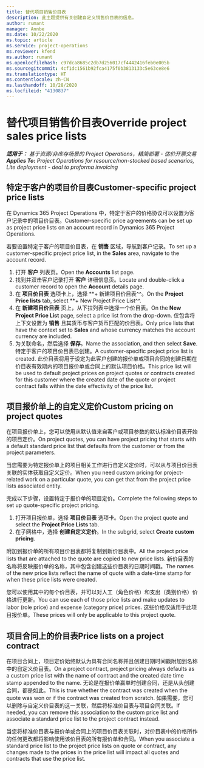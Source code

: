 ```yaml
---
title: 替代项目销售价目表
description: 此主题提供有关创建自定义销售价目表的信息。
author: rumant
manager: Annbe
ms.date: 10/22/2020
ms.topic: article
ms.service: project-operations
ms.reviewer: kfend
ms.author: rumant
ms.openlocfilehash: c97dca8685c2db7d256017cf4442416feb0e005b
ms.sourcegitcommit: 4cf1dc1561b92fca4175f0b3813133c5e63ce8e6
ms.translationtype: HT
ms.contentlocale: zh-CN
ms.lasthandoff: 10/28/2020
ms.locfileid: "4130837"
---
```

# <a name="override-project-sales-price-lists"></a><span data-ttu-id="e0110-103">替代项目销售价目表</span><span class="sxs-lookup"><span data-stu-id="e0110-103">Override project sales price lists</span></span>

<span data-ttu-id="e0110-104">_**适用于：** 基于资源/非库存场景的 Project Operations，精简部署 - 估价开票交易_</span><span class="sxs-lookup"><span data-stu-id="e0110-104">_**Applies To:** Project Operations for resource/non-stocked based scenarios, Lite deployment - deal to proforma invoicing_</span></span>

## <a name="customer-specific-project-price-lists"></a><span data-ttu-id="e0110-105">特定于客户的项目价目表</span><span class="sxs-lookup"><span data-stu-id="e0110-105">Customer-specific project price lists</span></span>

<span data-ttu-id="e0110-106">在 Dynamics 365 Project Operations 中，特定于客户的价格协议可以设置为客户记录中的项目价目表。</span><span class="sxs-lookup"><span data-stu-id="e0110-106">Customer-specific price agreements can be set up as project price lists on an account record in Dynamics 365 Project Operations.</span></span>

<span data-ttu-id="e0110-107">若要设置特定于客户的项目价目表，在 **销售** 区域，导航到客户记录。</span><span class="sxs-lookup"><span data-stu-id="e0110-107">To set up a customer-specific project price list, in the **Sales** area, navigate to the account record.</span></span>

1. <span data-ttu-id="e0110-108">打开 **客户** 列表页。</span><span class="sxs-lookup"><span data-stu-id="e0110-108">Open the **Accounts** list page.</span></span>
2. <span data-ttu-id="e0110-109">找到并双击客户记录打开 **客户** 详细信息页。</span><span class="sxs-lookup"><span data-stu-id="e0110-109">Locate and double-click a customer record to open the **Account** details page.</span></span>
3. <span data-ttu-id="e0110-110">在 **项目价目表** 选项卡上，选择 \*\*+ 新建项目价目表^^。</span><span class="sxs-lookup"><span data-stu-id="e0110-110">On the **Project Price lists** tab, select \*\*+ New Project Price List^^.</span></span>
4. <span data-ttu-id="e0110-111">在 **新建项目价目表** 页上，从下拉列表中选择一个价目表。</span><span class="sxs-lookup"><span data-stu-id="e0110-111">On the **New Project Price List** page, select a price list from the drop-down.</span></span> <span data-ttu-id="e0110-112">仅包含将上下文设置为 **销售** 且其货币与客户货币匹配的价目表。</span><span class="sxs-lookup"><span data-stu-id="e0110-112">Only price lists that have the context set to **Sales** and whose currency matches the account currency are included.</span></span>
5. <span data-ttu-id="e0110-113">为关联命名，然后选择 **保存**。</span><span class="sxs-lookup"><span data-stu-id="e0110-113">Name the association, and then select **Save**.</span></span> <span data-ttu-id="e0110-114">特定于客户的项目价目表已创建。</span><span class="sxs-lookup"><span data-stu-id="e0110-114">A customer-specific project price list is created.</span></span> <span data-ttu-id="e0110-115">此价目表将用于设定为此客户创建的报价单或项目合同的创建日期在价目表有效期内的项目报价单或合同上的默认项目价格。</span><span class="sxs-lookup"><span data-stu-id="e0110-115">This price list will be used to default project prices on project quotes or contracts created for this customer where the created date of the quote or project contract falls within the date effectivity of the price list.</span></span>

## <a name="custom-pricing-on-project-quotes"></a><span data-ttu-id="e0110-116">项目报价单上的自定义定价</span><span class="sxs-lookup"><span data-stu-id="e0110-116">Custom pricing on project quotes</span></span>

<span data-ttu-id="e0110-117">在项目报价单上，您可以使用从默认值来自客户或项目参数的默认标准价目表开始的项目定价。</span><span class="sxs-lookup"><span data-stu-id="e0110-117">On project quotes, you can have project pricing that starts with a default standard price list that defaults from the customer or from the project parameters.</span></span>

<span data-ttu-id="e0110-118">当您需要为特定报价单上的项目相关工作进行自定义定价时，可以从与项目价目表关联的实体获取自定义定价。</span><span class="sxs-lookup"><span data-stu-id="e0110-118">When you need custom pricing for project-related work on a particular quote, you can get that from the project price lists associated entity.</span></span>

<span data-ttu-id="e0110-119">完成以下步骤，设置特定于报价单的项目定价。</span><span class="sxs-lookup"><span data-stu-id="e0110-119">Complete the following steps to set up quote-specific project pricing.</span></span>

1. <span data-ttu-id="e0110-120">打开项目报价单，选择 **项目价目表** 选项卡。</span><span class="sxs-lookup"><span data-stu-id="e0110-120">Open the project quote and select the **Project Price Lists** tab.</span></span>
2. <span data-ttu-id="e0110-121">在子网格中，选择 **创建自定义定价**。</span><span class="sxs-lookup"><span data-stu-id="e0110-121">In the subgrid, select **Create custom pricing**.</span></span>

<span data-ttu-id="e0110-122">附加到报价单的所有项目价目表都将复制到新价目表中。</span><span class="sxs-lookup"><span data-stu-id="e0110-122">All the project price lists that are attached to the quote are copied to new price lists.</span></span> <span data-ttu-id="e0110-123">新价目表的名称将反映报价单的名称，其中包含创建这些价目表的日期时间戳。</span><span class="sxs-lookup"><span data-stu-id="e0110-123">The names of the new price lists reflect the name of quote with a date-time stamp for when these price lists were created.</span></span>

<span data-ttu-id="e0110-124">您可以使用其中的每个价目表，并可以对人工（角色价格）和支出（类别价格）价格进行更新。</span><span class="sxs-lookup"><span data-stu-id="e0110-124">You can use each of those price lists and make updates to labor (role price) and expense (category price) prices.</span></span> <span data-ttu-id="e0110-125">这些价格仅适用于此项目报价单。</span><span class="sxs-lookup"><span data-stu-id="e0110-125">These prices will only be applicable to this project quote.</span></span>

## <a name="price-lists-on-a-project-contract"></a><span data-ttu-id="e0110-126">项目合同上的价目表</span><span class="sxs-lookup"><span data-stu-id="e0110-126">Price lists on a project contract</span></span>

<span data-ttu-id="e0110-127">在项目合同上，项目定价始终默认为具有合同名称并且创建日期时间戳附加到名称中的自定义价目表。</span><span class="sxs-lookup"><span data-stu-id="e0110-127">On a project contract, project pricing always defaults as a custom price list with the name of contract and the created date time stamp appended to the name.</span></span> <span data-ttu-id="e0110-128">无论是在报价单赢单时创建合同，还是从头创建合同，都是如此。</span><span class="sxs-lookup"><span data-stu-id="e0110-128">This is true whether the contract was created when the quote was won or if the contract was created from scratch.</span></span> <span data-ttu-id="e0110-129">如果需要，您可以删除与自定义价目表的这一关联，然后将标准价目表与项目合同关联。</span><span class="sxs-lookup"><span data-stu-id="e0110-129">If needed, you can remove this association to the custom price list and associate a standard price list to the project contract instead.</span></span>

<span data-ttu-id="e0110-130">当您将标准价目表与报价单或合同上的项目价目表关联时，对价目表中的价格所作的任何更改都将影响使用该价目表的所有报价单和合同。</span><span class="sxs-lookup"><span data-stu-id="e0110-130">When you associate a standard price list to the project price lists on quote or contract, any changes made to the prices in the price list will impact all quotes and contracts that use the price list.</span></span>
